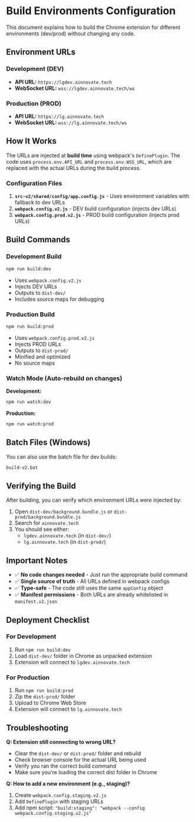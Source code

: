 # Build Environments Configuration

This document explains how to build the Chrome extension for different environments (dev/prod) without changing any code.

## Environment URLs

### Development (DEV)
- **API URL:** `https://lgdev.ainnovate.tech`
- **WebSocket URL:** `wss://lgdev.ainnovate.tech/ws`

### Production (PROD)
- **API URL:** `https://lg.ainnovate.tech`
- **WebSocket URL:** `wss://lg.ainnovate.tech/ws`

## How It Works

The URLs are injected at **build time** using webpack's `DefinePlugin`. The code uses `process.env.API_URL` and `process.env.WSS_URL`, which are replaced with the actual URLs during the build process.

### Configuration Files

1. **`src-v2/shared/config/app.config.js`** - Uses environment variables with fallback to dev URLs
2. **`webpack.config.v2.js`** - DEV build configuration (injects dev URLs)
3. **`webpack.config.prod.v2.js`** - PROD build configuration (injects prod URLs)

## Build Commands

### Development Build
```bash
npm run build:dev
```
- Uses `webpack.config.v2.js`
- Injects DEV URLs
- Outputs to `dist-dev/`
- Includes source maps for debugging

### Production Build
```bash
npm run build:prod
```
- Uses `webpack.config.prod.v2.js`
- Injects PROD URLs
- Outputs to `dist-prod/`
- Minified and optimized
- No source maps

### Watch Mode (Auto-rebuild on changes)

**Development:**
```bash
npm run watch:dev
```

**Production:**
```bash
npm run watch:prod
```

## Batch Files (Windows)

You can also use the batch file for dev builds:
```bash
build-v2.bat
```

## Verifying the Build

After building, you can verify which environment URLs were injected by:

1. Open `dist-dev/background.bundle.js` or `dist-prod/background.bundle.js`
2. Search for `ainnovate.tech`
3. You should see either:
   - `lgdev.ainnovate.tech` (in `dist-dev/`)
   - `lg.ainnovate.tech` (in `dist-prod/`)

## Important Notes

- ✅ **No code changes needed** - Just run the appropriate build command
- ✅ **Single source of truth** - All URLs defined in webpack configs
- ✅ **Type-safe** - The code still uses the same `appConfig` object
- ✅ **Manifest permissions** - Both URLs are already whitelisted in `manifest.v2.json`

## Deployment Checklist

### For Development
1. Run `npm run build:dev`
2. Load `dist-dev/` folder in Chrome as unpacked extension
3. Extension will connect to `lgdev.ainnovate.tech`

### For Production
1. Run `npm run build:prod`
2. Zip the `dist-prod/` folder
3. Upload to Chrome Web Store
4. Extension will connect to `lg.ainnovate.tech`

## Troubleshooting

**Q: Extension still connecting to wrong URL?**
- Clear the `dist-dev/` or `dist-prod/` folder and rebuild
- Check browser console for the actual URL being used
- Verify you ran the correct build command
- Make sure you're loading the correct dist folder in Chrome

**Q: How to add a new environment (e.g., staging)?**
1. Create `webpack.config.staging.v2.js`
2. Add `DefinePlugin` with staging URLs
3. Add npm script: `"build:staging": "webpack --config webpack.config.staging.v2.js"`

